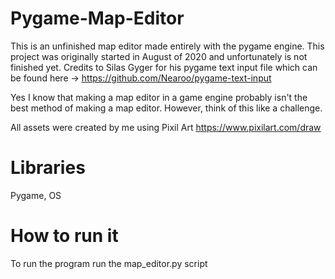 # Pygame-Map-Editor

This is an unfinished map editor made entirely with the pygame engine. This project was originally started in August of 2020 and unfortunately is not finished yet. 
Credits to Silas Gyger for his pygame text input file which can be found here -> https://github.com/Nearoo/pygame-text-input

Yes I know that making a map editor in a game engine probably isn't the best method of making a map editor. However, think of this like a challenge. 

All assets were created by me using Pixil Art https://www.pixilart.com/draw

# Libraries
Pygame,
OS

# How to run it
To run the program run the map_editor.py script
